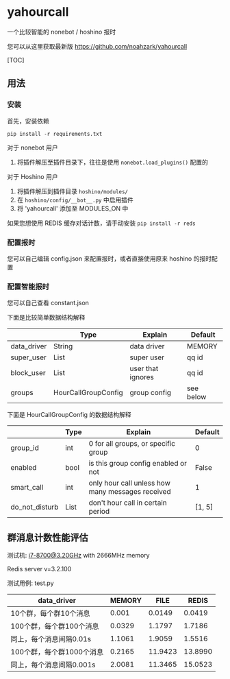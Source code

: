 # yahourcall

一个比较智能的 nonebot / hoshino 报时

您可以从这里获取最新版 https://github.com/noahzark/yahourcall

[TOC]

## 用法

### 安装

首先，安装依赖

`pip install -r requirements.txt`

对于 nonebot 用户

1. 将插件解压至插件目录下，往往是使用 `nonebot.load_plugins()` 配置的

对于 Hoshino 用户

1. 将插件解压到插件目录 `hoshino/modules/`
2. 在 `hoshino/config/__bot__.py` 中启用插件
3. 将 'yahourcall' 添加至 MODULES_ON 中

如果您想使用 REDIS 缓存对话计数，请手动安装 `pip install -r reds`

### 配置报时

您可以自己编辑 config.json 来配置报时，或者直接使用原来 hoshino 的报时配置

### 配置智能报时

您可以自己查看 constant.json

下面是比较简单数据结构解释

|             | Type                | Explain           | Default   |
| ----------- | ------------------- | ----------------- | --------- |
| data_driver | String              | data driver       | MEMORY    |
| super_user  | List<int>           | super user        | qq id     |
| block_user  | List<int>           | user that ignores | qq id     |
| groups      | HourCallGroupConfig | group config      | see below |

下面是 HourCallGroupConfig 的数据结构解释

|                | Type      | Explain                                          | Default |
| -------------- | --------- | ------------------------------------------------ | ------- |
| group_id       | int       | 0 for all groups, or specific group              | 0       |
| enabled        | bool      | is this group config enabled or not              | False   |
| smart_call     | int       | only hour call unless how many messages received | 1       |
| do_not_disturb | List<int> | don't hour call in certain period                | [1, 5]  |



## 群消息计数性能评估

测试机: i7-8700@3.20GHz with 2666MHz memory

Redis server v=3.2.100

测试用例: test.py

| data_driver               | MEMORY | FILE    | REDIS   |
| ------------------------- | ------ | ------- | ------- |
| 10个群，每个群10个消息    | 0.001  | 0.0149  | 0.0419  |
| 100个群，每个群100个消息  | 0.0329 | 1.1797  | 1.7186  |
| 同上，每个消息间隔0.01s   | 1.1061 | 1.9059  | 1.5516  |
| 100个群，每个群1000个消息 | 0.2165 | 11.9423 | 13.8990 |
| 同上，每个消息间隔0.001s  | 2.0081 | 11.3465 | 15.0523 |

